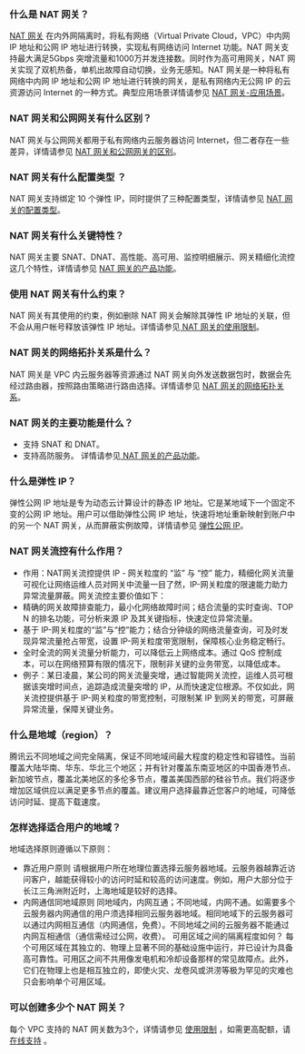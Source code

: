 ### 什么是 NAT 网关？
[NAT 网关](https://cloud.tencent.com/document/product/215/4975) 在内外网隔离时，将私有网络（Virtual Private Cloud，VPC）中内网 IP 地址和公网 IP 地址进行转换，实现私有网络访问 Internet 功能。NAT 网关支持最大满足5Gbps 突增流量和1000万并发连接数。同时作为高可用网关，NAT 网关实现了双机热备，单机出故障自动切换，业务无感知。NAT 网关是一种将私有网络中内网 IP 地址和公网 IP 地址进行转换的网关，是私有网络内无公网 IP 的云资源访问 Internet 的一种方式。典型应用场景详情请参见 [NAT 网关-应用场景](https://cloud.tencent.com/document/product/552/12953)。

### NAT 网关和公网网关有什么区别？
NAT 网关与公网网关都用于私有网络内云服务器访问 Internet，但二者存在一些差异，详情请参见 [NAT 网关和公网网关的区别](https://cloud.tencent.com/document/product/552/12951#.E4.B8.8E.E5.85.AC.E7.BD.91.E7.BD.91.E5.85.B3.E7.9A.84.E5.8C.BA.E5.88.AB)。

### NAT 网关有什么配置类型 ？
NAT 网关支持绑定 10 个弹性 IP，同时提供了三种配置类型，详情请参见 [NAT 网关的配置类型](https://cloud.tencent.com/document/product/552/12954#.E9.85.8D.E7.BD.AE.E7.B1.BB.E5.9E.8B)。

### NAT 网关有什么关键特性？
NAT 网关主要 SNAT、DNAT、高性能、高可用、监控明细展示、网关精细化流控这几个特性，详情请参见 [NAT 网关的产品功能](https://cloud.tencent.com/document/product/552/12952)。

### 使用 NAT 网关有什么约束？
NAT 网关有其使用的约束，例如删除 NAT 网关会解除其弹性 IP 地址的关联，但不会从用户帐号释放该弹性 IP 地址。详情请参见[ NAT 网关的使用限制](https://cloud.tencent.com/document/product/552/12955)。

### NAT 网关的网络拓扑关系是什么？
NAT 网关是 VPC 内云服务器等资源通过 NAT 网关向外发送数据包时，数据会先经过路由器，按照路由策略进行路由选择。详情请参见 [NAT 网关的网络拓扑关系](https://cloud.tencent.com/document/product/552/12951#.E7.BD.91.E7.BB.9C.E6.8B.93.E6.89.91.E5.85.B3.E7.B3.BB)。

### NAT 网关的主要功能是什么？
- 支持 SNAT 和 DNAT。
- 支持高防服务。
详情请参见[ NAT 网关的产品功能](https://cloud.tencent.com/document/product/552/12952)。

### 什么是弹性 IP？
弹性公网 IP 地址是专为动态云计算设计的静态 IP 地址。它是某地域下一个固定不变的公网 IP 地址。用户可以借助弹性公网 IP 地址，快速将地址重新映射到账户中的另一个 NAT 网关，从而屏蔽实例故障，详情请参见 [弹性公网 IP](https://cloud.tencent.com/document/product/213/5733)。


### NAT 网关流控有什么作用？
- 作用：NAT网关流控提供 IP - 网关粒度的 “监” 与 “控” 能力，精细化网关流量可视化让网络运维人员对网关中流量一目了然，IP-网关粒度的限速能力助力异常流量屏蔽。网关流控主要价值如下：
 - 精确的网关故障排查能力，最小化网络故障时间；结合流量的实时查询、TOP N 的排名功能，可分析来源 IP 及其关键指标，快速定位异常流量。
 - 基于 IP-网关粒度的“监”与“控”能力；结合分钟级的网络流量查询，可及时发现异常流量抢占带宽，设置 IP-网关粒度带宽限制，保障核心业务稳定畅行。
 - 全时全流的网关流量分析能力，可以降低云上网络成本。通过 QoS 控制成本，可以在网络预算有限的情况下，限制非关键的业务带宽，以降低成本。
- 例子：某日凌晨，某公司的网关流量突增，通过智能网关流控，运维人员可根据该突增时间点，追踪造成流量突增的 IP，从而快速定位根源。不仅如此，网关流控提供基于 IP-网关粒度的带宽控制，可限制某 IP 到网关的带宽，可屏蔽异常流量，保障关键业务。

### 什么是地域（region）？
腾讯云不同地域之间完全隔离，保证不同地域间最大程度的稳定性和容错性。当前覆盖大陆华南、华东、华北三个地区；并有针对覆盖东南亚地区的中国香港节点、新加坡节点，覆盖北美地区的多伦多节点，覆盖美国西部的硅谷节点。我们将逐步增加区域供应以满足更多节点的覆盖。建议用户选择最靠近您客户的地域，可降低访问时延、提高下载速度。

### 怎样选择适合用户的地域？
地域选择原则遵循以下原则：
- 靠近用户原则
请根据用户所在地理位置选择云服务器地域。云服务器越靠近访问客户，越能获得较小的访问时延和较高的访问速度。例如，用户大部分位于长江三角洲附近时，上海地域是较好的选择。
- 内网通信同地域原则
同地域内，内网互通；不同地域，内网不通。如需要多个云服务器内网通信的用户须选择相同云服务器地域。相同地域下的云服务器可以通过内网相互通信（内网通信，免费）。不同地域之间的云服务器不能通过内网互相通信（通信需经过公网，收费）。
可用区域之间的隔离程度如何？
每个可用区域在其独立的、物理上显著不同的基础设施中运行，并已设计为具备高可靠性。可用区之间不共用像发电机和冷却设备那样的常见故障点。此外，它们在物理上也是相互独立的，即使火灾、龙卷风或洪涝等极为罕见的灾难也只会影响单个可用区域。

### 可以创建多少个 NAT 网关？
每个 VPC 支持的 NAT 网关数为3个，详情请参见 [使用限制](https://cloud.tencent.com/document/product/552/12955) ，如需更高配额，请 [在线支持](https://cloud.tencent.com/online-service?from=connect-us) 。


